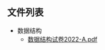 

## 文件列表

- 数据结构
    - [数据结构试卷2022-A.pdf](https://github.com/Open-BJUT/BJUT-AI/raw/master/./%E6%95%B0%E6%8D%AE%E7%BB%93%E6%9E%84/%E6%95%B0%E6%8D%AE%E7%BB%93%E6%9E%84%E8%AF%95%E5%8D%B72022-A.pdf)

